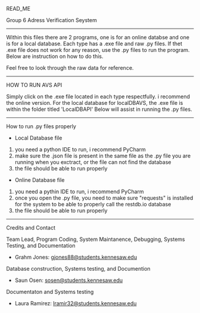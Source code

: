 READ_ME

Group 6 Adress Verification Seystem

--------------------------------------

Within this files there are 2 programs, one is for an online databse and one is for a local database.
Each type has a .exe file and raw .py files. If thet .exe file does not work for any reason, 
use the .py files to run the program. Below are instruction on how to do this. 

Feel free to look through the raw data for reference.

--------------------------------------

HOW TO RUN AVS API

Simply click on the .exe file located in each type respectfully. i recommend the online version. For the local database for localDBAVS, 
the .exe file is within the folder titled 'LocalDBAPI'
Below will assist in running the .py files.


--------------------------------------

How to run .py files properly

- Local Database file
1. you need a python IDE to run, i recommend PyCharm
2. make sure the .json file is present in the same file as the .py file you are running when you exctract, or the 
   file can not find the database
3. the file should be able to run properly

- Online Database file
1. you need a pythin IDE to run, i recommend PyCharm
2. once you open the .py file, you need to make sure "requests" is installed for the system to be able to properly 
   call the restdb.io database
3. the file should be able to run properly

--------------------------------------

Credits and Contact

Team Lead, Program Coding, System Maintanence, Debugging, Systems Testing, and Documentation
- Grahm Jones: gjones88@students.kennesaw.edu

Database construction, Systems testing, and Documention
- Saun Osen: sosen@students.kennesaw.edu

Documentaton and Systems testing
- Laura Ramirez: lramir32@students.kennesaw.edu
